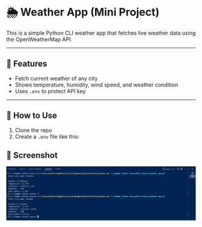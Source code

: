 # 🌦️ Weather App (Mini Project)

This is a simple Python CLI weather app that fetches live weather data using the OpenWeatherMap API.

---

## 🚀 Features

- Fetch current weather of any city
- Shows temperature, humidity, wind speed, and weather condition
- Uses `.env` to protect API key

---

## 🔧 How to Use

1. Clone the repo
2. Create a `.env` file like this:

## 📸 Screenshot
![Weather App Output](screenshot.png)